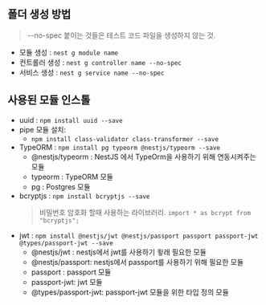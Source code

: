 ## 폴더 생성 방법

> --no-spec 붙이는 것들은 테스트 코드 파일을 생성하지 않는 것.

- 모듈 생성 : `nest g module name`
- 컨트롤러 생성 : `nest g controller name --no-spec`
- 서비스 생성 : `nest g service name --no-spec`

## 사용된 모듈 인스톨

- uuid : `npm install uuid --save`
- pipe 모듈 설치:
  - `npm install class-validator class-transformer --save`
- TypeORM : `npm install pg typeorm @nestjs/typeorm --save`
  - @nestjs/typeorm : NestJS 에서 TypeOrm을 사용하기 위해 연동시켜주는 모듈
  - typeorm : TypeORM 모듈
  - pg : Postgres 모듈
- bcryptjs : `npm install bcryptjs --save`
  > 비밀번호 암호화 할때 사용하는 라이브러리. `import * as bcrypt from "bcryptjs";`
- jwt : `npm install @nestjs/jwt @nestjs/passport passport passport-jwt @types/passport-jwt --save`
  - @nestjs/jwt : nestjs에서 jwt를 사용하기 윟래 필요한 모듈
  - @nestjs/passport: nestjs에서 passport를 사용하기 위해 필요한 모듈
  - passport : passport 모듈
  - passport-jwt: jwt 모듈
  - @types/passport-jwt: passport-jwt 모듈을 위한 타입 정의 모듈
